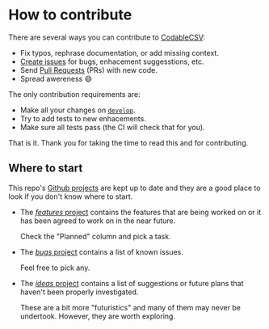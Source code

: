 # How to contribute

There are several ways you can contribute to [CodableCSV](https://www.github.com/dehesa/CodableCSV):

-   Fix typos, rephrase documentation, or add missing context.
-   [Create issues](https://github.com/dehesa/CodableCSV/issues) for bugs, enhacement suggesstions, etc.
-   Send [Pull Requests](https://github.com/dehesa/CodableCSV/pulls) (PRs) with new code.
-   Spread awereness 😄

The only contribution requirements are:

-   Make all your changes on [`develop`](https://github.com/dehesa/CodableCSV/tree/develop).
-   Try to add tests to new enhacements.
-   Make sure all tests pass (the CI will check that for you).

That is it. Thank you for taking the time to read this and for contributing.

## Where to start

This repo's [Github projects](https://github.com/dehesa/CodableCSV/projects) are kept up to date and they are a good place to look if you don't know where to start.

-   The [_features_ project](https://github.com/dehesa/CodableCSV/projects/1) contains the features that are being worked on or it has been agreed to work on in the near future.

    Check the "Planned" column and pick a task.

-   The [_bugs_ project](https://github.com/dehesa/CodableCSV/projects/2) contains a list of known issues.

    Feel free to pick any.

-   The [_ideas_ project](https://github.com/dehesa/CodableCSV/projects/3) contains a list of suggestions or future plans that haven't been properly investigated.

    These are a bit more "futuristics" and many of them may never be undertook. However, they are worth exploring.
